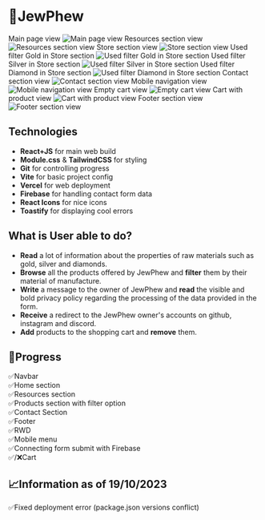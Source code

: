 # 💎JewPhew

Main page view
![Main page view](./design/Screenshot_3.png)
Resources section view
![Resources section view](./design/Screenshot_1.png)
Store section view
![Store section view](./design/Screenshot_2.png)
Used filter Gold in Store section
![Used filter Gold in Store section](./design/Screenshot_6.png)
Used filter Silver in Store section
![Used filter Silver in Store section](./design/Screenshot_5.png)
Used filter Diamond in Store section
![Used filter Diamond in Store section](./design/Screenshot_4.png)
Contact section view
![Contact section view](./design/Screenshot_7.png)
Mobile navigation view
![Mobile navigation view](./design/Screenshot_9.png)
Empty cart view
![Empty cart view](./design/Screenshot_11.png)
Cart with product view
![Cart with product view](./design/Screenshot_10.png)
Footer section view
![Footer section view](./design/Screenshot_8.png)

## Technologies

- **React+JS** for main web build
- **Module.css** & **TailwindCSS** for styling
- **Git** for controlling progress
- **Vite** for basic project config
- **Vercel** for web deployment
- **Firebase** for handling contact form data
- **React Icons** for nice icons
- **Toastify** for displaying cool errors

## What is User able to do?

- **Read** a lot of information about the properties of raw materials such as gold, silver and diamonds.
- **Browse** all the products offered by JewPhew and **filter** them by their material of manufacture.
- **Write** a message to the owner of JewPhew and **read** the visible and bold privacy policy regarding the processing of the data provided in the form.
- **Receive** a redirect to the JewPhew owner's accounts on github, instagram and discord.
- **Add** products to the shopping cart and **remove** them.

## 🚧Progress

✅Navbar
<br>
✅Home section
<br>
✅Resources section
<br>
✅Products section with filter option
<br>
✅Contact Section
<br>
✅Footer
<br>
✅RWD
<br>
✅Mobile menu
<br>
✅Connecting form submit with Firebase
<br>
✅/❌Cart

## 📈Information as of 19/10/2023

✅Fixed deployment error (package.json versions conflict)
